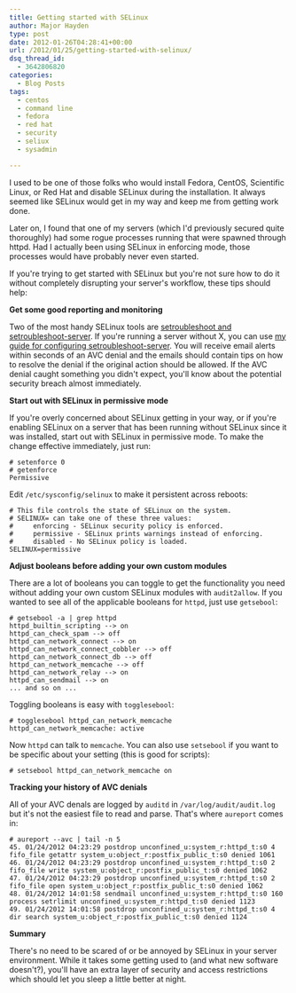 ```yaml
---
title: Getting started with SELinux
author: Major Hayden
type: post
date: 2012-01-26T04:28:41+00:00
url: /2012/01/25/getting-started-with-selinux/
dsq_thread_id:
  - 3642806820
categories:
  - Blog Posts
tags:
  - centos
  - command line
  - fedora
  - red hat
  - security
  - seliux
  - sysadmin

---
```

I used to be one of those folks who would install Fedora, CentOS, Scientific Linux, or Red Hat and disable SELinux during the installation. It always seemed like SELinux would get in my way and keep me from getting work done.

Later on, I found that one of my servers (which I'd previously secured quite thoroughly) had some rogue processes running that were spawned through httpd. Had I actually been using SELinux in enforcing mode, those processes would have probably never even started.

If you're trying to get started with SELinux but you're not sure how to do it without completely disrupting your server's workflow, these tips should help:

**Get some good reporting and monitoring**

Two of the most handy SELinux tools are [setroubleshoot and setroubleshoot-server][1]. If you're running a server without X, you can use [my guide for configuring setroubleshoot-server][2]. You will receive email alerts within seconds of an AVC denial and the emails should contain tips on how to resolve the denial if the original action should be allowed. If the AVC denial caught something you didn't expect, you'll know about the potential security breach almost immediately.

**Start out with SELinux in permissive mode**

If you're overly concerned about SELinux getting in your way, or if you're enabling SELinux on a server that has been running without SELinux since it was installed, start out with SELinux in permissive mode. To make the change effective immediately, just run:

```
# setenforce 0
# getenforce
Permissive
```


Edit `/etc/sysconfig/selinux` to make it persistent across reboots:

```
# This file controls the state of SELinux on the system.
# SELINUX= can take one of these three values:
#     enforcing - SELinux security policy is enforced.
#     permissive - SELinux prints warnings instead of enforcing.
#     disabled - No SELinux policy is loaded.
SELINUX=permissive
```


**Adjust booleans before adding your own custom modules**

There are a lot of booleans you can toggle to get the functionality you need without adding your own custom SELinux modules with `audit2allow`. If you wanted to see all of the applicable booleans for `httpd`, just use `getsebool`:

```
# getsebool -a | grep httpd
httpd_builtin_scripting --> on
httpd_can_check_spam --> off
httpd_can_network_connect --> on
httpd_can_network_connect_cobbler --> off
httpd_can_network_connect_db --> off
httpd_can_network_memcache --> off
httpd_can_network_relay --> on
httpd_can_sendmail --> on
... and so on ...
```


Toggling booleans is easy with `togglesebool`:

```
# togglesebool httpd_can_network_memcache
httpd_can_network_memcache: active
```


Now `httpd` can talk to `memcache`. You can also use `setsebool` if you want to be specific about your setting (this is good for scripts):

```
# setsebool httpd_can_network_memcache on
```


**Tracking your history of AVC denials**

All of your AVC denals are logged by `auditd` in `/var/log/audit/audit.log` but it's not the easiest file to read and parse. That's where `aureport` comes in:

```
# aureport --avc | tail -n 5
45. 01/24/2012 04:23:29 postdrop unconfined_u:system_r:httpd_t:s0 4 fifo_file getattr system_u:object_r:postfix_public_t:s0 denied 1061
46. 01/24/2012 04:23:29 postdrop unconfined_u:system_r:httpd_t:s0 2 fifo_file write system_u:object_r:postfix_public_t:s0 denied 1062
47. 01/24/2012 04:23:29 postdrop unconfined_u:system_r:httpd_t:s0 2 fifo_file open system_u:object_r:postfix_public_t:s0 denied 1062
48. 01/24/2012 14:01:58 sendmail unconfined_u:system_r:httpd_t:s0 160 process setrlimit unconfined_u:system_r:httpd_t:s0 denied 1123
49. 01/24/2012 14:01:58 postdrop unconfined_u:system_r:httpd_t:s0 4 dir search system_u:object_r:postfix_public_t:s0 denied 1124
```


**Summary**

There's no need to be scared of or be annoyed by SELinux in your server environment. While it takes some getting used to (and what new software doesn't?), you'll have an extra layer of security and access restrictions which should let you sleep a little better at night.

 [1]: https://fedorahosted.org/setroubleshoot/
 [2]: /2011/09/15/receive-e-mail-reports-for-selinux-avc-denials/
